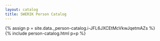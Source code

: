 ```yaml
---
layout: catalog
title: SWERIK Person Catalog
---
```

{% assign p = site.data._person-catalog.i-JFL6JXCEtMcVkwJqetmAZs %}
{% include person-catalog.html p=p %}

